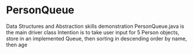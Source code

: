 # PersonQueue
Data Structures and Abstraction skills demonstration
PersonQueue.java is the main driver class
Intention is to take user input for 5 Person objects, store in an implemented Queue, then sorting in descending order by name, then age

